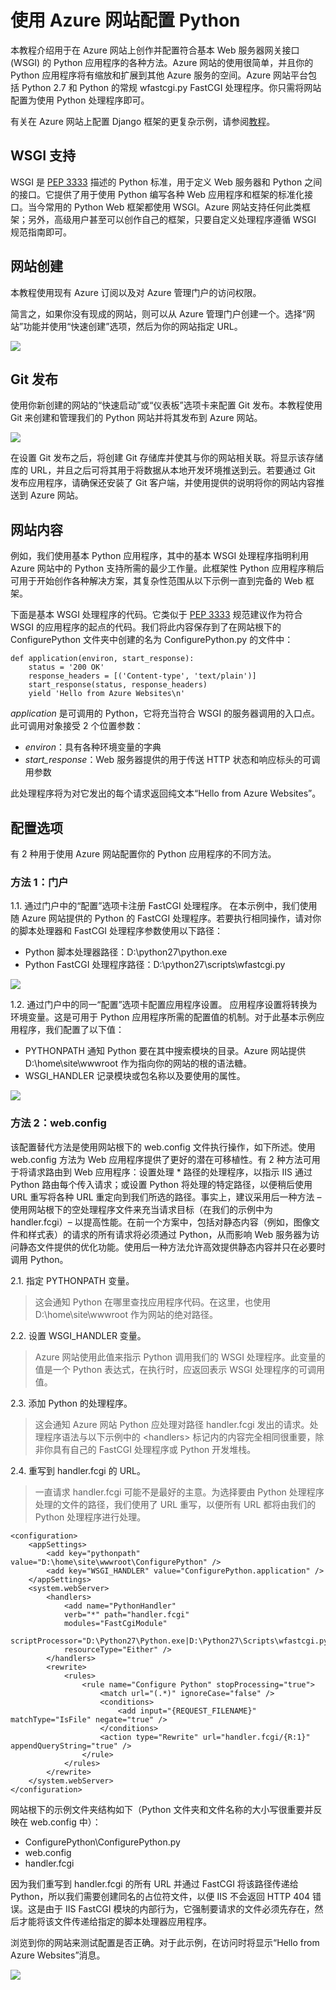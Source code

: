 <properties linkid="develop-python-tutorials-web-sites-configuration" urlDisplayName="Configuring Python with Azure Web Sites" pageTitle="Configuring Python with Azure Web Sites" metaKeywords="" description="This tutorial describes options for authoring and configuring a basic Web server Gateway Interface (WSGI) compliant Python application on Azure Web Sites." metaCanonical="" services="web-sites" documentationCenter="Python" title="Configuring Python with Azure Web Sites" authors="" solutions="" manager="" editor="" />
<tags ms.service="web-sites"
    ms.date="02/09/2015"
    wacn.date="04/11/2015"
    />

# 使用 Azure 网站配置 Python

本教程介绍用于在 Azure 网站上创作并配置符合基本 Web 服务器网关接口 (WSGI) 的 Python 应用程序的各种方法。Azure 网站的使用很简单，并且你的 Python 应用程序将有缩放和扩展到其他 Azure 服务的空间。Azure 网站平台包括 Python 2.7 和 Python 的常规 wfastcgi.py FastCGI 处理程序。你只需将网站配置为使用 Python 处理程序即可。

有关在 Azure 网站上配置 Django 框架的更复杂示例，请参阅[教程](/documentation/articles/web-sites-python-create-deploy-django-app)。

## WSGI 支持

WSGI 是 [PEP 3333][PEP 3333] 描述的 Python 标准，用于定义 Web 服务器和 Python 之间的接口。它提供了用于使用 Python 编写各种 Web 应用程序和框架的标准化接口。当今常用的 Python Web 框架都使用 WSGI。Azure 网站支持任何此类框架；另外，高级用户甚至可以创作自己的框架，只要自定义处理程序遵循 WSGI 规范指南即可。

## 网站创建

本教程使用现有 Azure 订阅以及对 Azure 管理门户的访问权限。  

简言之，如果你没有现成的网站，则可以从 Azure 管理门户创建一个。选择“网站”功能并使用“快速创建”选项，然后为你的网站指定 URL。

![][0]

## Git 发布

使用你新创建的网站的“快速启动”或“仪表板”选项卡来配置 Git 发布。本教程使用 Git 来创建和管理我们的 Python 网站并将其发布到 Azure 网站。

![][2]

在设置 Git 发布之后，将创建 Git 存储库并使其与你的网站相关联。将显示该存储库的 URL，并且之后可将其用于将数据从本地开发环境推送到云。若要通过 Git 发布应用程序，请确保还安装了 Git 客户端，并使用提供的说明将你的网站内容推送到 Azure 网站。

## 网站内容

例如，我们使用基本 Python 应用程序，其中的基本 WSGI 处理程序指明利用 Azure 网站中的 Python 支持所需的最少工作量。此框架性 Python 应用程序稍后可用于开始创作各种解决方案，其复杂性范围从以下示例一直到完备的 Web 框架。

下面是基本 WSGI 处理程序的代码。它类似于 [PEP 3333][PEP 3333] 规范建议作为符合 WSGI 的应用程序的起点的代码。我们将此内容保存到了在网站根下的 ConfigurePython 文件夹中创建的名为 ConfigurePython.py 的文件中：

    def application(environ, start_response):
        status = '200 OK'
        response_headers = [('Content-type', 'text/plain')]
        start_response(status, response_headers)
        yield 'Hello from Azure Websites\n'

*application* 是可调用的 Python，它将充当符合 WSGI 的服务器调用的入口点。此可调用对象接受 2 个位置参数：

-   *environ*：具有各种环境变量的字典
-   *start\_response*：Web 服务器提供的用于传送 HTTP 状态和响应标头的可调用参数

此处理程序将为对它发出的每个请求返回纯文本“Hello from Azure Websites”。

## 配置选项

有 2 种用于使用 Azure 网站配置你的 Python 应用程序的不同方法。

### 方法 1：门户

1.1. 通过门户中的“配置”选项卡注册 FastCGI 处理程序。
在本示例中，我们使用随 Azure 网站提供的 Python 的 FastCGI 处理程序。若要执行相同操作，请对你的脚本处理器和 FastCGI 处理程序参数使用以下路径：

-   Python 脚本处理器路径：D:&#92;python27&#92;python.exe
-   Python FastCGI 处理程序路径：D:&#92;python27&#92;scripts&#92;wfastcgi.py

![][3]

1.2. 通过门户中的同一“配置”选项卡配置应用程序设置。
应用程序设置将转换为环境变量。这是可用于 Python 应用程序所需的配置值的机制。对于此基本示例应用程序，我们配置了以下值：

-   PYTHONPATH 通知 Python 要在其中搜索模块的目录。Azure 网站提供 D:&#92;home&#92;site&#92;wwwroot 作为指向你的网站的根的语法糖。
-   WSGI\_HANDLER 记录模块或包名称以及要使用的属性。

![][4]

### 方法 2：web.config

该配置替代方法是使用网站根下的 web.config 文件执行操作，如下所述。使用 web.config 方法为 Web 应用程序提供了更好的潜在可移植性。有 2 种方法可用于将请求路由到 Web 应用程序：设置处理 \* 路径的处理程序，以指示 IIS 通过 Python 路由每个传入请求；或设置 Python 将处理的特定路径，以便稍后使用 URL 重写将各种 URL 重定向到我们所选的路径。事实上，建议采用后一种方法 – 使用网站根下的空处理程序文件来充当请求目标（在我们的示例中为 handler.fcgi）– 以提高性能。在前一个方案中，包括对静态内容（例如，图像文件和样式表）的请求的所有请求将必须通过 Python，从而影响 Web 服务器为访问静态文件提供的优化功能。使用后一种方法允许高效提供静态内容并只在必要时调用 Python。

2.1. 指定 PYTHONPATH 变量。

> 这会通知 Python 在哪里查找应用程序代码。在这里，也使用 D:&#92;home&#92;site&#92;wwwroot 作为网站的绝对路径。

2.2. 设置 WSGI\_HANDLER 变量。

> Azure 网站使用此值来指示 Python 调用我们的 WSGI 处理程序。此变量的值是一个 Python 表达式，在执行时，应返回表示 WSGI 处理程序的可调用值。

2.3. 添加 Python 的处理程序。

> 这会通知 Azure 网站 Python 应处理对路径 handler.fcgi 发出的请求。处理程序语法与以下示例中的 &lt;handlers&gt; 标记内的内容完全相同很重要，除非你具有自己的 FastCGI 处理程序或 Python 开发堆栈。

2.4. 重写到 handler.fcgi 的 URL。

> 一直请求 handler.fcgi 可能不是最好的主意。为选择要由 Python 处理程序处理的文件的路径，我们使用了 URL 重写，以便所有 URL 都将由我们的 Python 处理程序进行处理。

    <configuration>
        <appSettings>
            <add key="pythonpath" value="D:\home\site\wwwroot\ConfigurePython" />
            <add key="WSGI_HANDLER" value="ConfigurePython.application" />
        </appSettings>
        <system.webServer>
            <handlers>
                <add name="PythonHandler" 
                verb="*" path="handler.fcgi" 
                modules="FastCgiModule" 
                scriptProcessor="D:\Python27\Python.exe|D:\Python27\Scripts\wfastcgi.py" 
                resourceType="Either" />
            </handlers>
            <rewrite>
                <rules>
                    <rule name="Configure Python" stopProcessing="true">
                        <match url="(.*)" ignoreCase="false" />
                        <conditions>
                            <add input="{REQUEST_FILENAME}" matchType="IsFile" negate="true" />
                        </conditions>
                        <action type="Rewrite" url="handler.fcgi/{R:1}" appendQueryString="true" />
                    </rule>
                </rules>
            </rewrite>
        </system.webServer>
    </configuration> 

网站根下的示例文件夹结构如下（Python 文件夹和文件名称的大小写很重要并反映在 web.config 中）：

-   ConfigurePython&#92;ConfigurePython.py
-   web.config
-   handler.fcgi

因为我们重写到 handler.fcgi 的所有 URL 并通过 FastCGI 将该路径传递给 Python，所以我们需要创建同名的占位符文件，以便 IIS 不会返回 HTTP 404 错误。这是由于 IIS FastCGI 模块的内部行为，它强制要请求的文件必须先存在，然后才能将该文件传递给指定的脚本处理器应用程序。

浏览到你的网站来测试配置是否正确。对于此示例，在访问时将显示“Hello from Azure Websites”消息。

![][5]

  [PEP 3333]: http://www.python.org/dev/peps/pep-3333/
  [1]: /documentation/articles/web-sites-php-web-site-gallery
  [0]: ./media/web-sites-python-configure/configure-python-create-website.png
  [2]: ./media/web-sites-python-configure/configure-python-git.png
  [3]: ./media/web-sites-python-configure/configure-python-handler-mapping.png
  [4]: ./media/web-sites-python-configure/configure-python-app-settings.png
  [5]: ./media/web-sites-python-configure/configure-python-result.png
